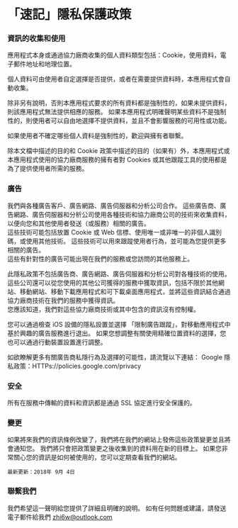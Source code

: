 # 「速記」隱私保護政策


### 資訊的收集和使用

應用程式本身或通過協力廠商收集的個人資料類型包括：Cookie，使用資料，電子郵件地址和地理位置。

個人資料可由使用者自定選擇是否提供，或者在需要提供資料時，本應用程式會自動收集。

除非另有說明，否則本應用程式要求的所有資料都是強制性的，如果未提供資料，則該應用程式無法提供相應的服務。 如果本應用程式明確聲明某些資料不是強制性的，則使用者可以自由地選擇不提供資料，並且不會影響服務的可用性或功能。

如果使用者不確定哪些個人資料是強制性的，歡迎與擁有者聯繫。

除本文檔中描述的目的和 Cookie 政策中描述的目的（如果有）外，本應用程式或本應用程式使用的協力廠商服務的擁有者對 Cookies 或其他跟蹤工具的使用都是為了提供使用者所需的服務。


### 廣告

我們與各種廣告客戶、廣告網路、廣告伺服器和分析公司合作。 這些廣告商、廣告網路、廣告伺服器和分析公司使用各種技術和協力廠商公司的技術來收集資料，以便向您和其他使用者發送（或服務）相關的廣告。  
這些技術可能包括放置 Cookie 或 Web 信標、使用唯一或非唯一的非個人識別碼，或使用其他技術。 這些技術可以用來跟蹤使用者行為，並可能為您提供更多相關的廣告。  
這些有針對性的廣告可能出現在我們的服務或您訪問的其他服務上。

此隱私政策不包括廣告商、廣告網路、廣告伺服器和分析公司對各種技術的使用。 這些公司還可以從您使用的其他公司獲得的服務中獲取資訊，包括不限於其他網站、移動網站、移動下載應用程式和可下載桌面應用程式，並將這些資訊結合通過協力廠商技術在我們的服務中獲得資訊。  
您應該知道，我們對這些協力廠商技術或其中包含的資訊沒有控制權。

您可以通過檢查 iOS 設備的隱私設置並選擇 「限制廣告跟蹤」，對移動應用程式中基於興趣的廣告服務進行退出。 如果您想調整有關使用精確位置資料的選擇，您也可以通過行動裝置設置進行調整。

如欲瞭解更多有關廣告商私隱行為及選擇的可能性，請流覽以下連結： 
Google 
隱私政策：HTTPs://policies.google.com/privacy


### 安全

所有在服務中傳輸的資料和資訊都是通過 SSL 協定進行安全保護的。


### 變更

如果將來我們的資訊條例改變了，我們將在我們的網站上發佈這些政策變更並且將會通知您。 我們將只會把政策變更之後收集到的資料用在新的目標上。 如果您非常關心您的資訊是如何被使用的，您可以定期查看我們的網站。

```最新更新：2018年 9月 4日```


### 聯繫我們
我們希望這一聲明給您提供了詳細且明確的說明。 如有任何問題或建議，請發送電子郵件給我們 
zhi6w@outlook.com




